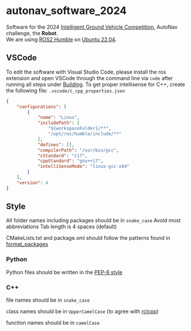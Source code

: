 # autonav_software_2024

Software for the 2024 [Intelligent Ground Vehicle Competition](http://www.igvc.org/), AutoNav challenge, the **Robot**.  
We are using [ROS2 Humble](https://docs.ros.org/en/humble/index.html) on [Ubuntu 22.04](https://releases.ubuntu.com/22.04/).

## VSCode

To edit the software with Visual Studio Code, please install the ros extension and open VSCode through the command line via `code` after running all steps under [Building](#building). To get proper intellisense for C++, create the following file: `.vscode/c_cpp_properties.json`
```json
{
    "configurations": [
        {
            "name": "Linux",
            "includePath": [
                "${workspaceFolder}/**",
                "/opt/ros/humble/include/**"
            ],
            "defines": [],
            "compilerPath": "/usr/bin/gcc",
            "cStandard": "c17",
            "cppStandard": "gnu++17",
            "intelliSenseMode": "linux-gcc-x64"
        }
    ],
    "version": 4
}
```

## Style
All folder names including packages should be in `snake_case`
Avoid most abbreviations
Tab length is 4 spaces (default)

CMakeLists.txt and package.xml should follow the patterns found in [format_packages](https://github.com/SoonerRobotics/autonav_software_2024/tree/feat/particle_filter/scripts/format_package)

### Python
Python files should be written in the [PEP-8 style](https://peps.python.org/pep-0008/)

### C++
file names should be in `snake_case`

class names should be in `UpperCamelCase` (to agree with [rclcpp](https://docs.ros2.org/foxy/api/rclcpp/index.html))

function names should be in `camelCase`

